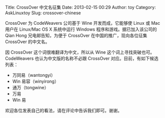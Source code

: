 Title: CrossOver 中文名征集
Date: 2013-02-15 00:29
Author: toy
Category: AskLinuxtoy
Slug: crossover-chinese

CrossOver 为 CodeWeavers 公司基于 Wine 开发而成，它能够使 Linux 或 Mac
用户在 Linux/Mac OS X 系统中运行 Windows 程序和游戏。据已加入该公司的
Qian Hong 兄电邮告知，为便于 CrossOver 在中国的推广，现向各位征集
CrossOver 的中文名。

因 CrossOver 这个词很难翻译为中文，所以从 Wine
这个词上寻找突破也可。CodeWeavers 也认为中文版的名称不必跟 CrossOver
对应。目前，有如下候选列表：

* 万同易（wantongyi）  
* Win 易容（winyirong）  
* 通万（tongwine）  
* 万易  
* Win 易

欢迎各位发表自己的看法，请在评论中告诉我们即可。谢谢。
